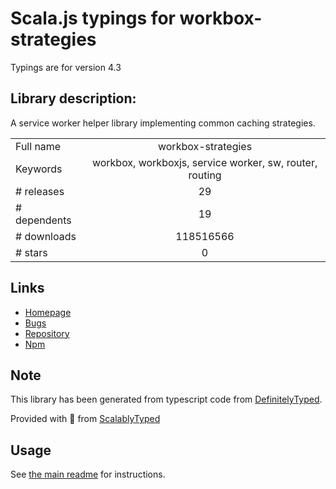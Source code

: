 
# Scala.js typings for workbox-strategies

Typings are for version 4.3

## Library description:
A service worker helper library implementing common caching strategies.

|                    |                 |
| ------------------ | :-------------: |
| Full name          | workbox-strategies |
| Keywords           | workbox, workboxjs, service worker, sw, router, routing |
| # releases         | 29 |
| # dependents       | 19 |
| # downloads        | 118516566 |
| # stars            | 0 |

## Links
- [Homepage](https://github.com/GoogleChrome/workbox)
- [Bugs](https://github.com/googlechrome/workbox/issues)
- [Repository](https://github.com/googlechrome/workbox)
- [Npm](https://www.npmjs.com/package/workbox-strategies)
    


## Note
This library has been generated from typescript code from [DefinitelyTyped](https://definitelytyped.org).

Provided with :purple_heart: from [ScalablyTyped](https://github.com/oyvindberg/ScalablyTyped)

## Usage
See [the main readme](../../readme.md) for instructions.


